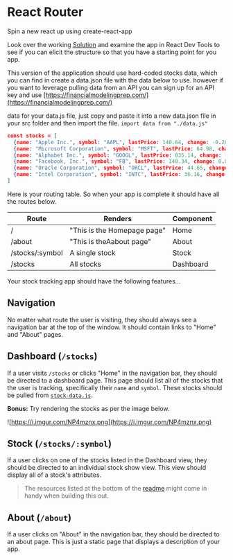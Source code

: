 # React Router

Spin a new react up using create-react-app

Look over the working [Solution](https://vhixt.csb.app/) and examine the app in React Dev Tools to see if you can elicit the structure so that you have a starting point for you app. 

This version of the application should use hard-coded stocks data, which you can find in create a data.json file with the data below to use. however if you want to leverage pulling data from an API you can sign up for an API key and use [https://financialmodelingprep.com/](https://financialmodelingprep.com/)

data for your data.js file, just copy and paste it into a new data.json file in your src folder and then import the file. `import data from "./data.js"`

```json
const stocks = [
  {name: "Apple Inc.", symbol: "AAPL", lastPrice: 140.64, change: -0.280000000000001, high: 141.74, low: 140.35, open: 141.5},
  {name: "Microsoft Corporation", symbol: "MSFT", lastPrice: 64.98, change: 0.109999999999999, high: 65.45, low: 64.76, open: 65.12},
  {name: "Alphabet Inc.", symbol: "GOOGL", lastPrice: 835.14, change: -4.50999999999999, high: 844, low: 829.1, open: 842},
  {name: "Facebook, Inc.", symbol: "FB", lastPrice: 140.34, change: 0.810000000000002, high: 141.0244, low: 139.76, open: 140.08},
  {name: "Oracle Corporation", symbol: "ORCL", lastPrice: 44.65, change: -0.300000000000004, high: 45.09, low: 44.575, open: 44.91},
  {name: "Intel Corporation", symbol: "INTC", lastPrice: 36.16, change: -0.370000000000005, high: 36.78, low: 36.125, open: 36.58}
]
```

Here is your routing table. So when your app is complete it should have all the routes below.

| Route | Renders                                   | Component        |
| --------- | ----------------------------------------- | ------------- |
| /      | "This is the Homepage page"                    | Home             |
| /about     | "This is theAabout page"| About |
| /stocks/:symbol     | A single stock                         | Stock      |
| /stocks   | All stocks      | Dashboard    |

Your stock tracking app should have the following features...

## Navigation

No matter what route the user is visiting, they should always see a navigation bar at the top of the window. It should contain links to "Home" and "About" pages.

## Dashboard (`/stocks`)

If a user visits `/stocks` or clicks "Home" in the navigation bar, they should be directed to a dashboard page. This page should list all of the stocks that the user is tracking, specifically their `name` and `symbol`. These stocks should be pulled from [`stock-data.js`](./stock-data.js).

**Bonus:** Try rendering the stocks as per the image below.

![https://i.imgur.com/NP4mznx.png](https://i.imgur.com/NP4mznx.png)

## Stock (`/stocks/:symbol`)

If a user clicks on one of the stocks listed in the Dashboard view, they should be directed to an individual stock show view. This view should display all of a stock's attributes.

> The resources listed at the bottom of the [readme](README.md) might come in handy when building this out.

## About (`/about`)

If a user clicks on "About" in the navigation bar, they should be directed to an about page. This is just a static page that displays a description of your app.
